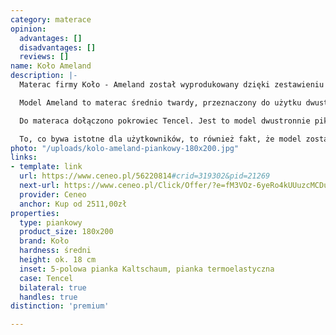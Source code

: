 ```yaml
---
category: materace
opinion:
  advantages: []
  disadvantages: []
  reviews: []
name: Koło Ameland
description: |-
  Materac firmy Koło - Ameland został wyprodukowany dzięki zestawieniu dwóch rodzajów pianek. Jego główną część stanowi wysokoelastyczna, pięciopolowa pianka Kaltschaum. Na powierzchni pianki znajdują się symetryczne wcięcia, które zapewniają prawidłową wentylację wewnątrz materaca. Zewnętrzna warstwa to pianka termoelastyczna. Jest to rodzaj tworzywa, które pod wpływem temperatury zmienia poziom swojej twardości. Takie właściwości gwarantują użytkownikowi komfortowy wypoczynek przez całą noc bez obawy o zmęczenie.

  Model Ameland to materac średnio twardy, przeznaczony do użytku dwustronnego. Każda ze stron różni się od siebie poziomem twardości. W zależności od preferencji użytkownika możliwy jest wybór wersji twardszej - H3 - lub miękkiej - H2. Oprócz tego materac posiada pięć stref twardości, odpowiadających za właściwe podparcie poszczególnych części ciała podczas snu. Zastosowanie pianki o różnych stopniach twardości sprawia, że materac świetnie dostosowuje się do sylwetki i ciężaru ciała każdej osoby.

  Do materaca dołączono pokrowiec Tencel. Jest to model dwustronnie pikowany za pomocą owaty o właściwościach antyalergicznych. Ponadto materiał, z którego zostało wykonane pokrycie, jest bardzo miękki i delikatny. Te właściwości czynią go idealnym dla alergików i osób ze skłonnościami do uczuleń lub podrażnień skórnych. Pokrowiec należy prać w temperaturze 60°C.

  To, co bywa istotne dla użytkowników, to również fakt, że model został wyposażony w cztery uchwyty, ułatwiające jego przenoszenie i odwracanie.
photo: "/uploads/kolo-ameland-piankowy-180x200.jpg"
links:
- template: link
  url: https://www.ceneo.pl/56220814#crid=319302&pid=21269
  next-url: https://www.ceneo.pl/Click/Offer/?e=fM3VOz-6yeRo4kUUuzcMCDuqCovq5NnbmB5rFeVSefIlquY2EX-_rzReYoiPzCn73AhHGj4s40SmhscmQ6UKMwguLpiOkFkNPWT6fBLG-Q7RxUv56GaVNqJHdH44kxBUFhf76JPQ-_ORlSDvtRD04jeiEIYjs6V0OXhc5iODnwylUEzCWQUN3aVQTMJZBQ3dEDhq7iTphRr5ubOyFrSrCqVQTMJZBQ3d_-lyfVZUJsgPse-s_Zi1gA6iTQuUa7nvu4A7XBczVYyPxTeSA1apYX7WdoZe6BiTPs5zrNOQXGsoh91lCfPLCPvWJPoMdU4CRPm4WlGlAsI=&a=2&rc=notset
  provider: Ceneo
  anchor: Kup od 2511,00zł
properties:
  type: piankowy
  product_size: 180x200
  brand: Koło
  hardness: średni
  height: ok. 18 cm
  inset: 5-polowa pianka Kaltschaum, pianka termoelastyczna
  case: Tencel
  bilateral: true
  handles: true
distinction: 'premium'

---
```

